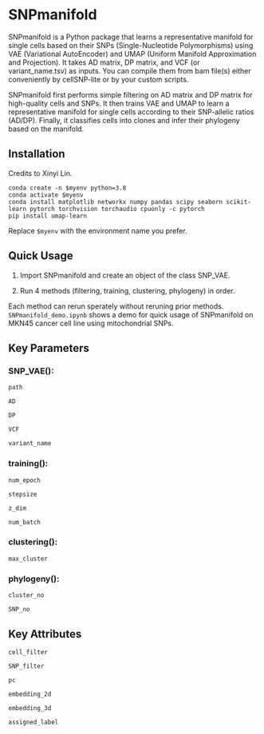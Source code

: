 # SNPmanifold

SNPmanifold is a Python package that learns a representative manifold for single cells based on their SNPs (Single-Nucleotide Polymorphisms) using VAE (Variational AutoEncoder) and UMAP (Uniform Manifold Approximation and Projection). It takes AD matrix, DP matrix, and VCF (or variant_name.tsv) as inputs. You can compile them from bam file(s) either conveniently by cellSNP-lite or by your custom scripts.

SNPmanifold first performs simple filtering on AD matrix and DP matrix for high-quality cells and SNPs. It then trains VAE and UMAP to learn a representative manifold for single cells according to their SNP-allelic ratios (AD/DP). Finally, it classifies cells into clones and infer their phylogeny based on the manifold. 

## Installation

Credits to Xinyi Lin. 

```python3
conda create -n $myenv python=3.8
conda activate $myenv
conda install matplotlib networkx numpy pandas scipy seaborn scikit-learn pytorch torchvision torchaudio cpuonly -c pytorch
pip install umap-learn
```

Replace `$myenv` with the environment name you prefer.

## Quick Usage

1. Import SNPmanifold and create an object of the class SNP_VAE.

2. Run 4 methods (filtering, training, clustering, phylogeny) in order.

Each method can rerun sperately without reruning prior methods. `SNPmanifold_demo.ipynb` shows a demo for quick usage of SNPmanifold on MKN45 cancer cell line using mitochondrial SNPs.

## Key Parameters

### SNP_VAE():

`path`

`AD`

`DP` 

`VCF` 

`variant_name`

### training():

`num_epoch` 

`stepsize`

`z_dim`

`num_batch`

### clustering():

`max_cluster`

### phylogeny():

`cluster_no`

`SNP_no`

## Key Attributes

`cell_filter`

`SNP_filter`

`pc`

`embedding_2d`

`embedding_3d`

`assigned_label`
